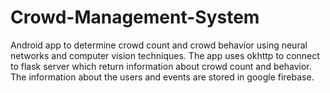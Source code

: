 # Crowd-Management-System
Android app to determine crowd count and crowd behavior using neural networks and computer vision techniques.
The app uses okhttp to connect to flask server which return information about crowd count and behavior. The information about the users and events are stored in google firebase. 
